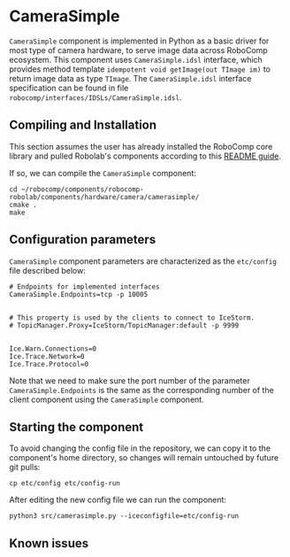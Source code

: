 
# CameraSimple

`CameraSimple` component is implemented in Python as a basic driver for most type of camera hardware, to serve image data across RoboComp ecosystem. This component uses `CameraSimple.idsl` interface, which provides method template `idempotent void getImage(out TImage im)` to return image data as type `TImage`. The `CameraSimple.idsl` interface specification can be found in file `robocomp/interfaces/IDSLs/CameraSimple.idsl`.


## Compiling and Installation
This section assumes the user has already installed the RoboComp core library and pulled Robolab's components according to this [README guide](https://github.com/robocomp/robocomp).

If so, we can compile the `CameraSimple` component:
```
cd ~/robocomp/components/robocomp-robolab/components/hardware/camera/camerasimple/
cmake .
make
```
## Configuration parameters
`CameraSimple` component parameters are characterized as the `etc/config` file described below:

```
# Endpoints for implemented interfaces
CameraSimple.Endpoints=tcp -p 10005


# This property is used by the clients to connect to IceStorm.
# TopicManager.Proxy=IceStorm/TopicManager:default -p 9999


Ice.Warn.Connections=0
Ice.Trace.Network=0
Ice.Trace.Protocol=0
```

Note that we need to make sure the port number of the parameter `CameraSimple.Endpoints` is the same as the corresponding number of the client component using the `CameraSimple` component.

## Starting the component

To avoid changing the config file in the repository, we can copy it to the component's home directory, so changes will remain untouched by future git pulls:
```
cp etc/config etc/config-run
```

After editing the new config file we can run the component:
```
python3 src/camerasimple.py --iceconfigfile=etc/config-run
```
## Known issues
